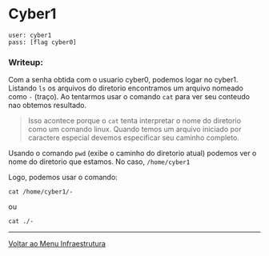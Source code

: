 # Cyber1

```
user: cyber1
pass: [flag cyber0]
```
### Writeup:

Com a senha obtida com o usuario cyber0, podemos logar no cyber1.
Listando `ls` os arquivos do diretorio encontramos um arquivo nomeado como `-` (traço).
Ao tentarmos usar o comando `cat` para ver seu conteudo nao obtemos resultado.
>Isso acontece porque o `cat` tenta interpretar o nome do diretorio como um comando linux.
>Quando temos um arquivo iniciado por caractere especial devemos especificar seu caminho completo.

Usando o comando `pwd` (exibe o caminho do diretorio atual) podemos ver o nome do diretorio que estamos.
No caso, `/home/cyber1`

Logo, podemos usar o comando:
```
cat /home/cyber1/-
```
ou
```
cat ./-
```

---

[Voltar ao Menu Infraestrutura](https://github.com/insidersec/ctf_writeups/blob/master/Infraestrutura/infraestrutura.md)